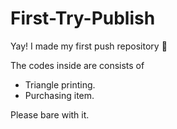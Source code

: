 # First-Try-Publish

Yay! I made my first push repository 🎉

The codes inside are consists of
  - Triangle printing.
  - Purchasing item.

Please bare with it. 
